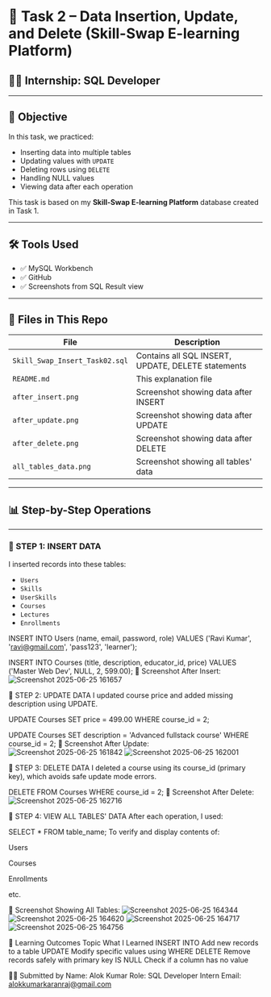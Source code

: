 # 📘 Task 2 – Data Insertion, Update, and Delete (Skill-Swap E-learning Platform)

## 🧑‍💻 Internship: SQL Developer

---

## 📌 Objective

In this task, we practiced:
- Inserting data into multiple tables
- Updating values with `UPDATE`
- Deleting rows using `DELETE`
- Handling NULL values
- Viewing data after each operation

This task is based on my **Skill-Swap E-learning Platform** database created in Task 1.

---

## 🛠 Tools Used

- ✅ MySQL Workbench
- ✅ GitHub
- ✅ Screenshots from SQL Result view

---

## 📂 Files in This Repo

| File | Description |
|------|-------------|
| `Skill_Swap_Insert_Task02.sql` | Contains all SQL INSERT, UPDATE, DELETE statements |
| `README.md` | This explanation file |
| `after_insert.png` | Screenshot showing data after INSERT |
| `after_update.png` | Screenshot showing data after UPDATE |
| `after_delete.png` | Screenshot showing data after DELETE |
| `all_tables_data.png` | Screenshot showing all tables' data |

---

## 📊 Step-by-Step Operations

---

### 🔹 STEP 1: INSERT DATA

I inserted records into these tables:
- `Users`
- `Skills`
- `UserSkills`
- `Courses`
- `Lectures`
- `Enrollments`

INSERT INTO Users (name, email, password, role)
VALUES ('Ravi Kumar', 'ravi@gmail.com', 'pass123', 'learner');

INSERT INTO Courses (title, description, educator_id, price)
VALUES ('Master Web Dev', NULL, 2, 599.00);
📸 Screenshot After Insert:
![Screenshot 2025-06-25 161657](https://github.com/user-attachments/assets/dbc78f1f-64f6-4339-a7a4-d6cd43c07156)

🔹 STEP 2: UPDATE DATA
I updated course price and added missing description using UPDATE.

UPDATE Courses
SET price = 499.00
WHERE course_id = 2;

UPDATE Courses
SET description = 'Advanced fullstack course'
WHERE course_id = 2;
📸 Screenshot After Update:
![Screenshot 2025-06-25 161842](https://github.com/user-attachments/assets/65d68072-caba-4bf8-9db3-82d140e42607)
![Screenshot 2025-06-25 162001](https://github.com/user-attachments/assets/a8033893-8275-490d-ae4d-8c252c8a38c4)


🔹 STEP 3: DELETE DATA
I deleted a course using its course_id (primary key), which avoids safe update mode errors.

DELETE FROM Courses
WHERE course_id = 2;
📸 Screenshot After Delete:
![Screenshot 2025-06-25 162716](https://github.com/user-attachments/assets/75e65dfd-4a0e-445a-b8fa-c0e92038315b)


🔹 STEP 4: VIEW ALL TABLES' DATA
After each operation, I used:

SELECT * FROM table_name;
To verify and display contents of:

Users

Courses

Enrollments

etc.

📸 Screenshot Showing All Tables:
![Screenshot 2025-06-25 164344](https://github.com/user-attachments/assets/d88b1d78-69fc-4fde-b3ae-e000929e660c)
![Screenshot 2025-06-25 164620](https://github.com/user-attachments/assets/e77de2fc-477a-4615-9fc1-8a0fc81806d6)
![Screenshot 2025-06-25 164717](https://github.com/user-attachments/assets/64f77323-7eeb-418a-969c-338999901a9c)
![Screenshot 2025-06-25 164756](https://github.com/user-attachments/assets/7ee42eb1-034d-4a97-a91f-b9935626fb85)



🧠 Learning Outcomes
Topic	What I Learned
INSERT INTO	Add new records to a table
UPDATE	Modify specific values using WHERE
DELETE	Remove records safely with primary key
IS NULL	Check if a column has no value


🙋‍♂️ Submitted by
Name: Alok Kumar
Role: SQL Developer Intern
Email: alokkumarkaranraj@gmail.com

